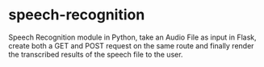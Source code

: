 # speech-recognition
Speech Recognition module in Python, take an Audio File as input in Flask, create both a GET and POST request on the same route and finally render the transcribed results of the speech file to the user.
